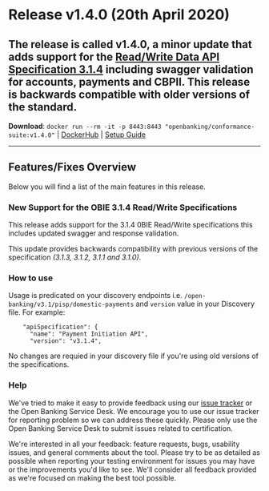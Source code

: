 # Release v1.4.0 (20th April 2020)

The release is called **v1.4.0**, a minor update that adds support for the [Read/Write Data API Specification 3.1.4](https://openbankinguk.github.io/read-write-api-site3/v3.1.4/profiles/account-and-transaction-api-profile.html) including swagger validation for accounts, payments and CBPII. This release is backwards compatible with older versions of the standard.
---
**Download**: `docker run --rm -it -p 8443:8443 "openbanking/conformance-suite:v1.4.0"` | [DockerHub](https://hub.docker.com/r/openbanking/conformance-suite) | [Setup Guide](https://bitbucket.org/openbankingteam/conformance-suite/src/develop/docs/setup-guide.md)

---

## Features/Fixes Overview

Below you will find a list of the main features in this release.


### New Support for the OBIE 3.1.4 Read/Write Specifications

This release adds support for the 3.1.4 0BIE Read/Write specifications this includes updated swagger and response validation. 

This update provides backwards compatibility with previous versions of the specification *(3.1.3, 3.1.2, 3.1.1 and 3.1.0)*.

### How to use

Usage is predicated on your discovery endpoints i.e. `/open-banking/v3.1/pisp/domestic-payments` and `version` value in your Discovery file. For example:


        "apiSpecification": {
          "name": "Payment Initiation API",
          "version": "v3.1.4",

No changes are requied in your discovery file if you're using old versions of the specifications. 

### Help

We've tried to make it easy to provide feedback using our [issue tracker](https://bitbucket.org/openbankingteam/conformance-suite/issues?status=new&status=open) or the Open Banking Service Desk. We encourage you to use our issue tracker for reporting problem so we can address these quickly. Please only use the Open Banking Service Desk to submit issues related to certification.

We're interested in all your feedback: feature requests, bugs, usability issues, and general comments about the tool. Please try to be as detailed as possible when reporting your testing environment for issues you may have or the improvements you'd like to see. We'll consider all feedback provided as we're focused on making the best tool possible.